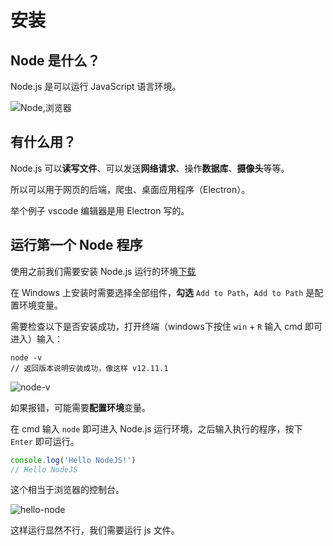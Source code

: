 # 安装

## Node 是什么？

Node.js 是可以运行 JavaScript 语言环境。

![Node,浏览器](node-browser.png)

## 有什么用？

Node.js 可以**读写文件**、可以发送**网络请求**、操作**数据库**、**摄像头**等等。

所以可以用于网页的后端，爬虫、桌面应用程序（Electron）。

举个例子 vscode 编辑器是用 Electron 写的。

## 运行第一个 Node 程序

使用之前我们需要安装 Node.js 运行的环境[下载](http://nodejs.cn/download/)

在 Windows 上安装时需要选择全部组件，**勾选** `Add to Path`，`Add to Path` 是配置环境变量。

需要检查以下是否安装成功，打开终端（windows下按住 `win` + `R` 输入 cmd  即可进入）输入：

```node
node -v
// 返回版本说明安装成功，像这样 v12.11.1
```

![node-v](node-v.gif)

如果报错，可能需要**配置环境**变量。

在 cmd 输入 `node` 即可进入 Node.js 运行环境，之后输入执行的程序，按下 `Enter` 即可运行。

```js
console.log('Hello NodeJS!')
// Hello NodeJS
```

这个相当于浏览器的控制台。

![hello-node](node-hello.gif)

这样运行显然不行，我们需要运行 js 文件。

 
 <comment-comment/> 
 